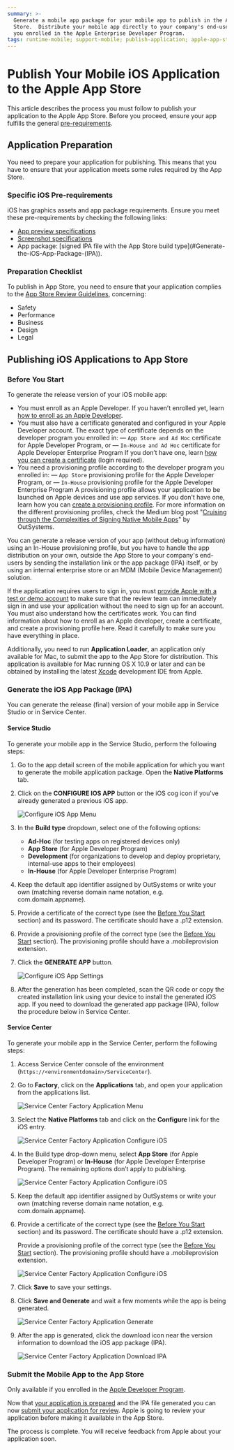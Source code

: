 ```yaml
---
summary: >-
  Generate a mobile app package for your mobile app to publish in the Apple App
  Store.  Distribute your mobile app directly to your company's end-users, if
  you enrolled in the Apple Enterprise Developer Program.
tags: runtime-mobile; support-mobile; publish-application; apple-app-store; ios-app
---
```


# Publish Your Mobile iOS Application to the Apple App Store

This article describes the process you must follow to publish your application to the Apple App Store. Before you proceed, ensure your app fulfills the general [pre-requirements](generate-and-publish-your-mobile-app-to-the-mobile-app-stores.md).

## Application Preparation

You need to prepare your application for publishing. This means that you have to ensure that your application meets some rules required by the App Store.

### Specific iOS Pre-requirements

iOS has graphics assets and app package requirements. Ensure you meet these pre-requirements by checking the following links:

* [App preview specifications](https://help.apple.com/app-store-connect/#/dev4e413fcb8)
* [Screenshot specifications](https://help.apple.com/app-store-connect/#/devd274dd925)
* App package: \[signed IPA file with the App Store build type\]\(\#Generate-the-iOS-App-Package-\(IPA\)\).   

### Preparation Checklist

To publish in App Store, you need to ensure that your application complies to the [App Store Review Guidelines](https://developer.apple.com/app-store/review/guidelines/#before-you-submit), concerning:

* Safety
* Performance
* Business
* Design
* Legal

## Publishing iOS Applications to App Store

### Before You Start

To generate the release version of your iOS mobile app:

* You must enroll as an Apple Developer. If you haven’t enrolled yet, learn [how to enroll as an Apple Developer](https://developer.apple.com/programs/how-it-works/).
* You must also have a certificate generated and configured in your Apple Developer account. The exact type of certificate depends on the developer program you enrolled in: — `App Store and Ad Hoc` certificate for Apple Developer Program, or — `In-House and Ad Hoc` certificate for Apple Developer Enterprise Program If you don’t have one, learn [how you can create a certificate](https://developer.apple.com/account/ios/certificate/) \(login required\).
* You need a provisioning profile according to the developer program you enrolled in: — `App Store` provisioning profile for the Apple Developer Program, or — `In-House` provisioning profile for the Apple Developer Enterprise Program A provisioning profile allows your application to be launched on Apple devices and use app services. If you don't have one, learn how you can [create a provisioning profile](https://help.apple.com/xcode/mac/current/#/devaafd622d2). For more information on the different provisioning profiles, check the Medium blog post "[Cruising through the Complexities of Signing Native Mobile Apps](https://medium.com/outsystems-engineering/cruising-through-the-complexities-of-signing-native-mobile-apps-cc123eb2814b>)" by OutSystems.

You can generate a release version of your app \(without debug information\) using an In-House provisioning profile, but you have to handle the app distribution on your own, outside the App Store to your company's end-users by sending the installation link or the app package \(IPA\) itself, or by using an internal enterprise store or an MDM \(Mobile Device Management\) solution.

If the application requires users to sign in, you must [provide Apple with a test or demo account](https://help.apple.com/app-store-connect/#/devbef8ace74) to make sure that the review team can immediately sign in and use your application without the need to sign up for an account. You must also understand how the certificates work. You can find information about how to enroll as an Apple developer, create a certificate, and create a provisioning profile here. Read it carefully to make sure you have everything in place.

Additionally, you need to run **Application Loader**, an application only available for Mac, to submit the app to the App Store for distribution. This application is available for Mac running OS X 10.9 or later and can be obtained by installing the latest [Xcode](https://developer.apple.com/xcode/) development IDE from Apple.

### Generate the iOS App Package \(IPA\)

You can generate the release \(final\) version of your mobile app in Service Studio or in Service Center.

#### Service Studio

To generate your mobile app in the Service Studio, perform the following steps:

1. Go to the app detail screen of the mobile application for which you want to generate the mobile application package. Open the **Native Platforms** tab.
2. Click on the **CONFIGURE IOS APP** button or the iOS cog icon if you've already generated a previous iOS app.

   ![Configure iOS App Menu](../../../.gitbook/assets/ss-native_platforms-tab-ios2.png)

3. In the **Build type** dropdown, select one of the following options:
   * **Ad-Hoc** \(for testing apps on registered devices only\)
   * **App Store** \(for Apple Developer Program\)
   * **Development** \(for organizations to develop and deploy      proprietary, internal-use apps to their employees\)
   * **In-House** \(for Apple Developer Enterprise Program\)
4. Keep the default app identifier assigned by OutSystems or write your own \(matching reverse domain name notation, e.g. com.domain.appname\).
5. Provide a certificate of the correct type \(see the [Before You Start](publish-your-mobile-ios-application-to-the-apple-app-store.md#before-you-start) section\) and its password. The certificate should have a .p12 extension.
6. Provide a provisioning profile of the correct type \(see the [Before You Start](publish-your-mobile-ios-application-to-the-apple-app-store.md#before-you-start) section\). The provisioning profile should have a .mobileprovision extension.
7. Click the **GENERATE APP** button.

   ![Configure iOS App Settings](../../../.gitbook/assets/ss-native_platforms-configure-ios-app.png)

8. After the generation has been completed, scan the QR code or copy the created installation link using your device to install the generated iOS app. If you need to download the generated app package \(IPA\), follow the procedure below in Service Center.

#### Service Center

To generate your mobile app in the Service Center, perform the following steps:

1. Access Service Center console of the environment \(`https://<environmentdomain>/ServiceCenter`\).
2. Go to **Factory**, click on the **Applications** tab, and open your application from the applications list.

   ![Service Center Factory Application Menu](../../../.gitbook/assets/outsystems-service-center-factory-applications-menu.png)

3. Select the **Native Platforms** tab and click on the **Configure** link for the iOS entry.

   ![Service Center Factory Application Configure iOS](../../../.gitbook/assets/outsystems-service-center-factory-native-platform-tab-ios.png)

4. In the Build type drop-down menu, select **App Store** \(for Apple Developer Program\) or **In-House** \(for Apple Developer Enterprise Program\). The remaining options don’t apply to publishing.

   ![Service Center Factory Application Configure iOS](../../../.gitbook/assets/outsystems-service-center-factory-native-platform-build-type.png)

5. Keep the default app identifier assigned by OutSystems or write your own \(matching reverse domain name notation, e.g. com.domain.appname\).
6. Provide a certificate of the correct type \(see the [Before You Start](publish-your-mobile-ios-application-to-the-apple-app-store.md#Before-You-Start) section\) and its password. The certificate should have a .p12 extension.

   Provide a provisioning profile of the correct type \(see the [Before You Start](publish-your-mobile-ios-application-to-the-apple-app-store.md#Before-You-Start) section\). The provisioning profile should have a .mobileprovision extension.

   ![Service Center Factory Application Configure iOS](../../../.gitbook/assets/sc-configure-ios-settings.png)

7. Click **Save** to save your settings.
8. Click **Save and Generate** and wait a few moments while the app is being generated.

   ![Service Center Factory Application Generate](../../../.gitbook/assets/sc-select-mabs-version.png)

9. After the app is generated, click the download icon near the version information to download the iOS app package \(IPA\).

   ![Service Center Factory Application Download IPA](../../../.gitbook/assets/outsystems-service-center-factory-native-platform-download-ios.png)

### Submit the Mobile App to the App Store

Only available if you enrolled in the [Apple Developer Program](https://developer.apple.com/programs/).

Now that [your application is prepared](publish-your-mobile-ios-application-to-the-apple-app-store.md#Application-Preparation) and the IPA file generated you can now [submit your application for review](https://help.apple.com/app-store-connect/#/dev301cb2b3e). Apple is going to review your application before making it available in the App Store.

The process is complete. You will receive feedback from Apple about your application soon.

